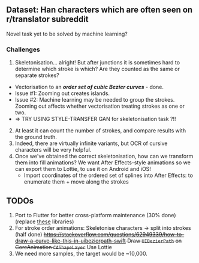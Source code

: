 ## Dataset: Han characters which are often seen on r/translator subreddit
Novel task yet to be solved by machine learning?
### Challenges
1. Skeletonisation... alright! But after junctions it is sometimes hard to determine which stroke is which? Are they counted as the same or separate strokes?
  * Vectorisation to an ***order set of cubic Bezier curves*** - done.
  * Issue #1: Zooming out creates islands.
  * Issue #2: Machine learning may be needed to group the strokes. Zooming out affects whether vectorisation treating strokes as one or two.
  * => TRY USING STYLE-TRANSFER GAN for skeletonisation task ?!!
2. At least it can count the number of strokes, and compare results with the ground truth.
3. Indeed, there are virtually infinite variants, but OCR of cursive characters will be very helpful.
4. Once we've obtained the correct skeletonisation, how can we transform them into fill animations? We want After Effects-style animations so we can export them to Lottie, to use it on Android and iOS!
   * Import coordinates of the ordered set of splines into After Effects: to enumerate them + move along the strokes

## TODOs
1. Port to Flutter for better cross-platform maintenance (30% done) (replace [these](Calligraphy%20Dictionary/Podfile) libraries)
2. For stroke order animations: Skeletonise characters -> split into strokes (half done) ~~https://stackoverflow.com/questions/62949339/how-to-draw-a-curve-like-this-in-uibezierpath-swift Draw `UIBezierPath` on CoreAnimation `CAShapeLayer`~~ Use Lottie
3. We need more samples, the target would be ~10,000.
